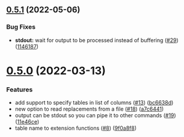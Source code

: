 ## [0.5.1](https://github.com/rap2hpoutre/pg-anonymizer/compare/v0.5.0...v0.5.1) (2022-05-06)


### Bug Fixes

* **stdout:** wait for output to be processed instead of buffering ([#29](https://github.com/rap2hpoutre/pg-anonymizer/issues/29)) ([1146187](https://github.com/rap2hpoutre/pg-anonymizer/commit/11461870674b65be83f2a9b6ba07b9162c2c19b1))

# [0.5.0](https://github.com/rap2hpoutre/pg-anonymizer/compare/v0.4.0...v0.5.0) (2022-03-13)


### Features

* add support to specify tables in list of columns ([#13](https://github.com/rap2hpoutre/pg-anonymizer/issues/13)) ([bc6638d](https://github.com/rap2hpoutre/pg-anonymizer/commit/bc6638de24632cb0bee9059e25e688f19f9b2c6d))
* new option to read replacements from a file ([#18](https://github.com/rap2hpoutre/pg-anonymizer/issues/18)) ([a7c6441](https://github.com/rap2hpoutre/pg-anonymizer/commit/a7c644139f74616c0c4be79d06514e3b046f62ce))
* output can be stdout so you can pipe it to other commands ([#19](https://github.com/rap2hpoutre/pg-anonymizer/issues/19)) ([11e46ce](https://github.com/rap2hpoutre/pg-anonymizer/commit/11e46ce8ac8786d08401da2c27ef7089aa783905))
* table name to extension functions ([#8](https://github.com/rap2hpoutre/pg-anonymizer/issues/8)) ([9f0a8f8](https://github.com/rap2hpoutre/pg-anonymizer/commit/9f0a8f88ab443a1991136a475ea95e528799aff8))
